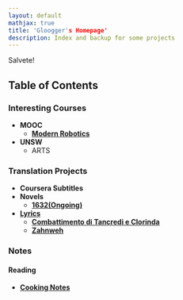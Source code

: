 ```yaml
---
layout: default
mathjax: true
title: 'Gloogger's Homepage'
description: Index and backup for some projects
---
```

Salvete!


## **Table of Contents**

### Interesting Courses
* **MOOC**
  * [**Modern Robotics**](https://gloogger.github.io/Modern_Robotics_Notes/)
* **UNSW**
  * ARTS

### Translation Projects
* **Coursera Subtitles**
* **Novels**
  * [**1632(Ongoing)**](https://paratranz.cn/projects/309)
* [**Lyrics**](https://gloogger.github.io/Lyrics)
  * [**Combattimento di Tancredi e Clorinda**](https://gloogger.github.io/Lyrics/combattimento_di_tancredi_e_clorinda.html)
  * [**Zahnweh**](https://gloogger.github.io/Lyrics/Zahnweh.html)


### Notes
#### Reading
* [**Cooking Notes**](https://gloogger.github.io/CookingNotes/)



